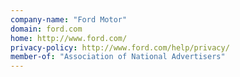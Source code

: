 ```yaml
---
company-name: "Ford Motor"
domain: ford.com
home: http://www.ford.com/
privacy-policy: http://www.ford.com/help/privacy/
member-of: "Association of National Advertisers"
---
```




